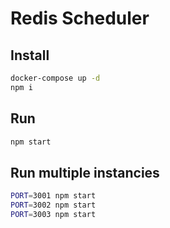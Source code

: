 # Redis Scheduler

## Install

```bash
docker-compose up -d
npm i
```

## Run
```bash
npm start
```

## Run multiple instancies
```bash
PORT=3001 npm start
PORT=3002 npm start
PORT=3003 npm start
```
